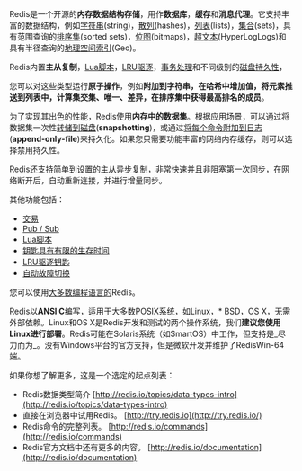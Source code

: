 Redis是一个开源的**内存数据结构存储**，用作**数据库**，**缓存**和**消息代理**。它支持丰富的数据结构，例如[字符串](https://redis.io/topics/data-types-intro#strings)\(string\)，[散列](https://redis.io/topics/data-types-intro#hashes)\(hashes\)，[列表](https://redis.io/topics/data-types-intro#lists)\(lists\)，[集合](https://redis.io/topics/data-types-intro#sets)\(sets\)，具有范围查询的[排序集](https://redis.io/topics/data-types-intro#sorted-sets)\(sorted sets\)，[位图](https://redis.io/topics/data-types-intro#bitmaps)\(bitmaps\)，[超文本](https://redis.io/topics/data-types-intro#hyperloglogs)\(HyperLogLogs\)和具有半径查询的[地理空间索引](https://redis.io/commands/geoadd)\(Geo\)。

Redis内置**主从复制**，[Lua脚本](https://redis.io/commands/eval)，[LRU驱逐](https://redis.io/topics/lru-cache)，[事务处理](https://redis.io/topics/transactions)和不同级别的[磁盘持久性](https://redis.io/topics/persistence)，

您可以对这些类型运行**原子操作**，例如**附加到字符串，**在**哈希中增加值，**将**元素推送到列表中，**计算集**交集、唯一、差异，**在**排序集中获得最高排名的成员**。

为了实现其出色的性能，Redis使用**内存中的数据集**。根据应用场景，可以通过将数据集一次性[转储到磁盘](https://redis.io/topics/persistence#snapshotting)\(**snapshotting**\)，或通过[将每个命令附加到日志](https://redis.io/topics/persistence#append-only-file)\(**append-only-file**\)来持久化。如果您只需要功能丰富的网络内存缓存，则可以选择禁用持久性。

Redis还支持简单到设置的[主从异步复制](https://redis.io/topics/replication)，非常快速并且非阻塞第一次同步，在网络断开后，自动重新连接，并进行增量同步。

其他功能包括：

* [交易](https://redis.io/topics/transactions)
* [Pub / Sub](https://redis.io/topics/pubsub)
* [Lua脚本](https://redis.io/commands/eval)
* [钥匙具有有限的生存时间](https://redis.io/commands/expire)
* [LRU驱逐钥匙](https://redis.io/topics/lru-cache)
* [自动故障切换](https://redis.io/topics/sentinel)

您可以使用[大多数编程语言的](https://redis.io/clients)Redis。

Redis以**ANSI C**编写，适用于大多数POSIX系统，如Linux，\* BSD，OS X，无需外部依赖。Linux和OS X是Redis开发和测试的两个操作系统，我们**建议您使用Linux进行部署**。Redis可能在Solaris系统（如SmartOS）中工作，但支持是_尽力而为_。没有Windows平台的官方支持，但是微软开发并维护了RedisWin-64端。

如果你想了解更多，这是一个选定的起点列表：

* Redis数据类型简介
  [http://redis.io/topics/data-types-intro](http://redis.io/topics/data-types-intro)
* 直接在浏览器中试用Redis。
  [http://try.redis.io](http://try.redis.io/)
* Redis命令的完整列表。
  [http://redis.io/commands](http://redis.io/commands)
* Redis官方文档中还有更多的内容。
  [http://redis.io/documentation](http://redis.io/documentation)



